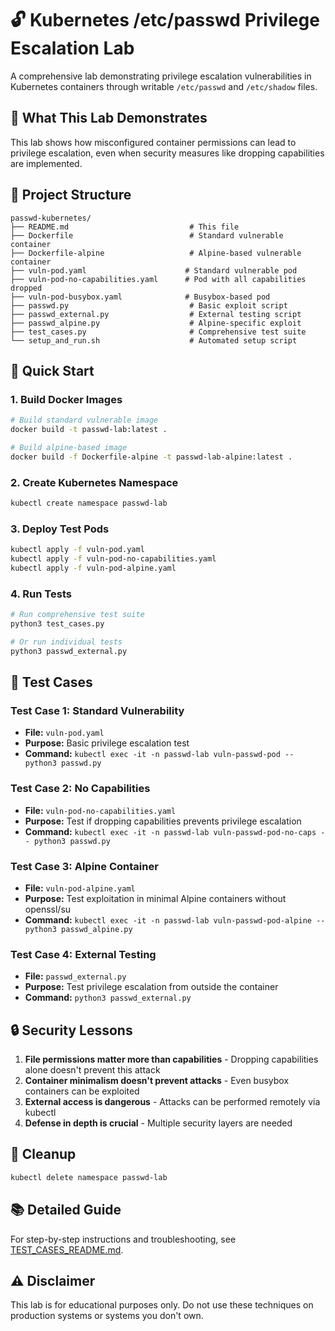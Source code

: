 # 🔓 Kubernetes /etc/passwd Privilege Escalation Lab

A comprehensive lab demonstrating privilege escalation vulnerabilities in Kubernetes containers through writable `/etc/passwd` and `/etc/shadow` files.

## 🎯 What This Lab Demonstrates

This lab shows how misconfigured container permissions can lead to privilege escalation, even when security measures like dropping capabilities are implemented.

## 📁 Project Structure

```
passwd-kubernetes/
├── README.md                           # This file
├── Dockerfile                          # Standard vulnerable container
├── Dockerfile-alpine                   # Alpine-based vulnerable container
├── vuln-pod.yaml                      # Standard vulnerable pod
├── vuln-pod-no-capabilities.yaml      # Pod with all capabilities dropped
├── vuln-pod-busybox.yaml              # Busybox-based pod
├── passwd.py                           # Basic exploit script
├── passwd_external.py                  # External testing script
├── passwd_alpine.py                    # Alpine-specific exploit
├── test_cases.py                       # Comprehensive test suite
└── setup_and_run.sh                    # Automated setup script
```

## 🚀 Quick Start

### 1. Build Docker Images
```bash
# Build standard vulnerable image
docker build -t passwd-lab:latest .

# Build alpine-based image
docker build -f Dockerfile-alpine -t passwd-lab-alpine:latest .
```

### 2. Create Kubernetes Namespace
```bash
kubectl create namespace passwd-lab
```

### 3. Deploy Test Pods
```bash
kubectl apply -f vuln-pod.yaml
kubectl apply -f vuln-pod-no-capabilities.yaml
kubectl apply -f vuln-pod-alpine.yaml
```

### 4. Run Tests
```bash
# Run comprehensive test suite
python3 test_cases.py

# Or run individual tests
python3 passwd_external.py
```

## 🧪 Test Cases

### Test Case 1: Standard Vulnerability
- **File:** `vuln-pod.yaml`
- **Purpose:** Basic privilege escalation test
- **Command:** `kubectl exec -it -n passwd-lab vuln-passwd-pod -- python3 passwd.py`

### Test Case 2: No Capabilities
- **File:** `vuln-pod-no-capabilities.yaml`
- **Purpose:** Test if dropping capabilities prevents privilege escalation
- **Command:** `kubectl exec -it -n passwd-lab vuln-passwd-pod-no-caps -- python3 passwd.py`

### Test Case 3: Alpine Container
- **File:** `vuln-pod-alpine.yaml`
- **Purpose:** Test exploitation in minimal Alpine containers without openssl/su
- **Command:** `kubectl exec -it -n passwd-lab vuln-passwd-pod-alpine -- python3 passwd_alpine.py`

### Test Case 4: External Testing
- **File:** `passwd_external.py`
- **Purpose:** Test privilege escalation from outside the container
- **Command:** `python3 passwd_external.py`

## 🔒 Security Lessons

1. **File permissions matter more than capabilities** - Dropping capabilities alone doesn't prevent this attack
2. **Container minimalism doesn't prevent attacks** - Even busybox containers can be exploited
3. **External access is dangerous** - Attacks can be performed remotely via kubectl
4. **Defense in depth is crucial** - Multiple security layers are needed

## 🧹 Cleanup

```bash
kubectl delete namespace passwd-lab
```

## 📚 Detailed Guide

For step-by-step instructions and troubleshooting, see [TEST_CASES_README.md](TEST_CASES_README.md).

## ⚠️ Disclaimer

This lab is for educational purposes only. Do not use these techniques on production systems or systems you don't own.

